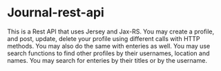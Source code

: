 # Journal-rest-api
This is a Rest API that uses Jersey and Jax-RS. You may create a profile, and post, update, delete your profile using different calls with HTTP methods. You may also do the same with enteries as well. You may use search functions to find other profiles by their usernames, location and names. You may search for enteries by their titles or by the username. 
